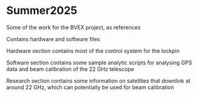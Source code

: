 # Summer2025
Some of the work for the BVEX project, as references

Contains hardware and software files

Hardware section contains most of the control system for the lockpin

Software section contains some sample analytic scripts for analysing GPS data and beam calibration of the 22 GHz telescope

Research section contains some information on satellites that downlink at around 22 GHz, which can potentially be used for beam calibration
